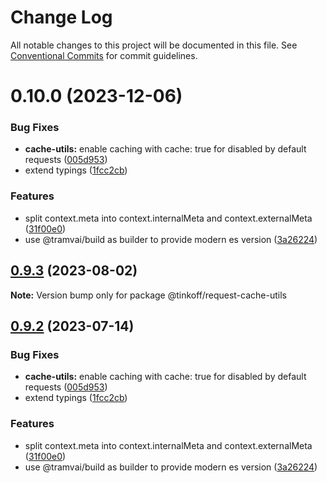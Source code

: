 # Change Log

All notable changes to this project will be documented in this file.
See [Conventional Commits](https://conventionalcommits.org) for commit guidelines.

# 0.10.0 (2023-12-06)


### Bug Fixes

* **cache-utils:** enable caching with cache: true for disabled by default requests ([005d953](https://github.com/Tinkoff/tinkoff-request/commit/005d953604daf473565af6f533743c8da3831ef8))
* extend typings ([1fcc2cb](https://github.com/Tinkoff/tinkoff-request/commit/1fcc2cb32597b10d788de36303507e385042fc96))


### Features

* split context.meta into context.internalMeta and context.externalMeta ([31f00e0](https://github.com/Tinkoff/tinkoff-request/commit/31f00e0ae14767f213a67eb2df349c9f75adcfe7))
* use @tramvai/build as builder to provide modern es version ([3a26224](https://github.com/Tinkoff/tinkoff-request/commit/3a26224221d4fc073938cf32c2f147515620c28e))





## [0.9.3](https://github.com/Tinkoff/tinkoff-request/compare/@tinkoff/request-cache-utils@0.9.2...@tinkoff/request-cache-utils@0.9.3) (2023-08-02)

**Note:** Version bump only for package @tinkoff/request-cache-utils





## [0.9.2](https://github.com/Tinkoff/tinkoff-request/compare/@tinkoff/request-cache-utils@0.9.2...@tinkoff/request-cache-utils@0.9.2) (2023-07-14)


### Bug Fixes

* **cache-utils:** enable caching with cache: true for disabled by default requests ([005d953](https://github.com/Tinkoff/tinkoff-request/commit/005d953604daf473565af6f533743c8da3831ef8))
* extend typings ([1fcc2cb](https://github.com/Tinkoff/tinkoff-request/commit/1fcc2cb32597b10d788de36303507e385042fc96))


### Features

* split context.meta into context.internalMeta and context.externalMeta ([31f00e0](https://github.com/Tinkoff/tinkoff-request/commit/31f00e0ae14767f213a67eb2df349c9f75adcfe7))
* use @tramvai/build as builder to provide modern es version ([3a26224](https://github.com/Tinkoff/tinkoff-request/commit/3a26224221d4fc073938cf32c2f147515620c28e))
